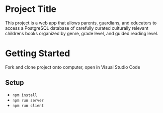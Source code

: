 # Project Title
This project is a web app that allows parents, guardians, and educators to access a PostgreSQL database of carefully curated culturally relevant childrens books organized by genre, grade level, and guided reading level.

# Getting Started
Fork and clone project onto computer, open in Visual Studio Code

## Setup

- `npm install`
- `npm run server`
- `npm run client`
